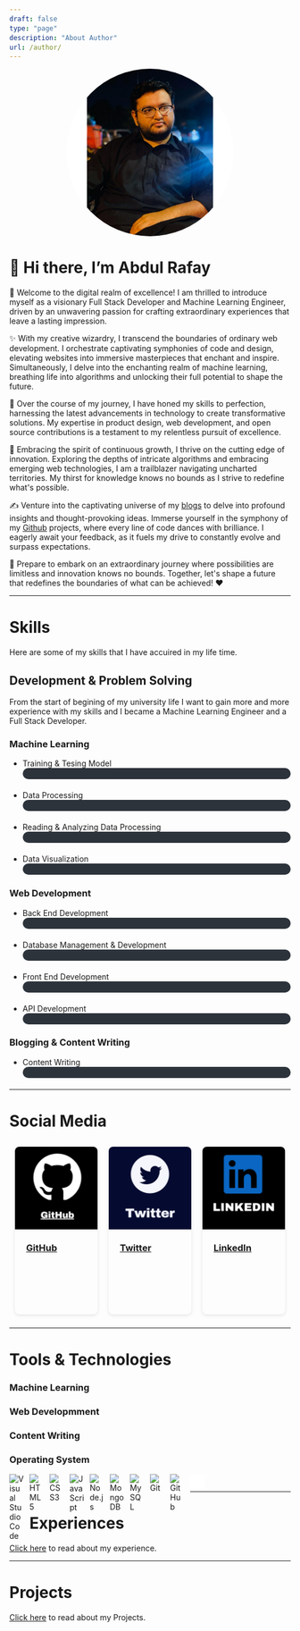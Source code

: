 ```yaml
---
draft: false
type: "page"
description: "About Author"
url: /author/
---
```


<!-- Css for The Circle and into Image -->
<style>
.circle {
  width: 300px;
  height: 300px;
  border-radius: 50%;
  margin: 0 auto;
  position: relative;
  <!-- top: 50%; -->
  transform: translateY(-50%);
  overflow: hidden;
}
.circle img {
  display: block;
  width: 100%;
  height: 100%;
  object-fit: cover;
}

/* Skill bar animation */
    .skill-card {
          margin-bottom: 20px;
        }

    .skill-bar {
      width: 100%;
      height: 20px;
      background-color: #2d333b;
      border-radius: 10px;
      overflow: hidden;
    }

    .skill-progress {
      height: 100%;
      background-color: #4caf50;
      border-radius: 10px;
      width: 0;
      transition: width 1s ease-in-out;
    }

    .card-container {
      display: flex;
      justify-content: center;
    }

    .card {
      width: 300px;
      height: 300px;
      /* background-color: #f5f5f5; */
      border-radius: 8px;
      margin: 10px;
      overflow: hidden;
      box-shadow: 0 2px 6px rgba(0, 0, 0, 0.1);
      transition: transform 0.3s ease-in-out;
      cursor: pointer;
    }

    .card:hover {
      transform: scale(1.05);
    }

    .card-content {
      padding: 20px;
    }

    .card-content h3 {
      margin-top: 0;
    }

    .card-content p {
      margin-bottom: 0;
    }
    .card-text p {
      color: black; /* Adjust the color to your preference */
    }
</style>

<div class="circle">
  <img src="/images/avatar.jpg" alt="Your Image">
</div>

# 👋 Hi there, I’m Abdul Rafay

🌟 Welcome to the digital realm of excellence! I am thrilled to introduce myself as a visionary Full Stack Developer and Machine Learning Engineer, driven by an unwavering passion for crafting extraordinary experiences that leave a lasting impression.

✨ With my creative wizardry, I transcend the boundaries of ordinary web development. I orchestrate captivating symphonies of code and design, elevating websites into immersive masterpieces that enchant and inspire. Simultaneously, I delve into the enchanting realm of machine learning, breathing life into algorithms and unlocking their full potential to shape the future.

🚀 Over the course of my journey, I have honed my skills to perfection, harnessing the latest advancements in technology to create transformative solutions. My expertise in product design, web development, and open source contributions is a testament to my relentless pursuit of excellence.

🌱 Embracing the spirit of continuous growth, I thrive on the cutting edge of innovation. Exploring the depths of intricate algorithms and embracing emerging web technologies, I am a trailblazer navigating uncharted territories. My thirst for knowledge knows no bounds as I strive to redefine what's possible.

✍️ Venture into the captivating universe of my [blogs](https://future-insight.blog/) to delve into profound insights and thought-provoking ideas. Immerse yourself in the symphony of my [Github](https://github.com/rafay99-epic) projects, where every line of code dances with brilliance. I eagerly await your feedback, as it fuels my drive to constantly evolve and surpass expectations.

🌌 Prepare to embark on an extraordinary journey where possibilities are limitless and innovation knows no bounds. Together, let's shape a future that redefines the boundaries of what can be achieved! ❤️

------

<h1> Skills </h1>
Here are some of my skills that I have accuired in my life time.

<h2>Development & Problem Solving</h2>
<p>
From the start of begining of my university life I want to gain more and more experience with my skills and I became a Machine Learning Engineer and a Full Stack Developer.
</p>
<h3>Machine Learning</h3>

- Training & Tesing Model 
  <div class="skill-card">
    <div class="skill-bar">
      <div class="skill-progress" data-progress="70%"></div>
    </div>
    </div>
- Data Processing
  <div class="skill-card">
    <div class="skill-bar">
      <div class="skill-progress" data-progress="65%"></div>
    </div>
    </div>
- Reading & Analyzing Data Processing
  <div class="skill-card">
    <div class="skill-bar">
      <div class="skill-progress" data-progress="60%"></div>
    </div>
    </div>
- Data Visualization
  <div class="skill-card">
    <div class="skill-bar">
      <div class="skill-progress" data-progress="60%"></div>
    </div>
    </div>


<h3>Web Development</h3>

- Back End Development
  <div class="skill-card">
    <div class="skill-bar">
      <div class="skill-progress" data-progress="75%"></div>
    </div>
    </div>
- Database Management &  Development
  <div class="skill-card">
    <div class="skill-bar">
      <div class="skill-progress" data-progress="70%"></div>
    </div>
    </div>
- Front End Development
  <div class="skill-card">
    <div class="skill-bar">
      <div class="skill-progress" data-progress="60%"></div>
    </div>
    </div>
- API Development
  <div class="skill-card">
    <div class="skill-bar">
      <div class="skill-progress" data-progress="50%"></div>
    </div>
    </div>

<h3>Blogging & Content Writing</h3>

- Content Writing
  <div class="skill-card">
    <div class="skill-bar">
      <div class="skill-progress" data-progress="75%"></div>
    </div>
    </div>


<!-- java Script Function -->
<script>
    function animateSkillsOnScroll() {
      const skillProgressBars = document.querySelectorAll('.skill-progress');
      const options = {
        threshold: 0.21 // Adjust this value based on when you want the animation to start
      };

      function animateProgressBar(progressBar) {
        const progressValue = progressBar.dataset.progress;
        progressBar.style.width = '0';
        setTimeout(() => {
          progressBar.style.width = progressValue;
        }, 500);
      }

      function handleIntersection(entries, observer) {
        entries.forEach((entry) => {
          if (entry.isIntersecting) {
            animateProgressBar(entry.target);
            observer.unobserve(entry.target);
          } else {
            entry.target.style.width = '5'; // Reset the progress bar animation when not visible
          }
        });
      }

      function reloadProgressBars() {
        skillProgressBars.forEach((progressBar) => {
          observer.observe(progressBar);
        });
      }

      const observer = new IntersectionObserver(handleIntersection, options);
      reloadProgressBars();

      window.addEventListener('scroll', reloadProgressBars);
    }

    animateSkillsOnScroll();
</script>

----

<h1>Social Media</h1>

<div class="card-container">
  <div class="card" onclick="redirectToGitHub()">
    <a href="https://github.com/rafay99-epic" target="_blank" rel="noopener noreferrer">
      <img src="/images/2023/pages/author-page-images/GitHub.png" alt="GitHub">
      <div class="card-content">
        <h3>GitHub</h3>
      </div>
    </a>
  </div>
  <div class="card" onclick="redirectToTwitter()">
    <a href="https://twitter.com/abdul_rafay99/" target="_blank" rel="noopener noreferrer">
      <img src="/images/2023/pages/author-page-images/Untitled design.png" alt="Twitter">
      <div class="card-content">
        <h3>Twitter</h3>
      </div>
    </a>
  </div>
  <div class="card" onclick="redirectToLinkedIn()">
    <a href="https://www.linkedin.com/in/abdul-rafay-0ab626197" target="_blank" rel="noopener noreferrer">
      <img src="/images/2023/pages/author-page-images/Linkedin.png" alt="LinkedIn">
      <div class="card-content">
        <h3>LinkedIn</h3>
      </div>
    </a>
  </div>
</div>

-----

<h1>Tools & Technologies</h1>
<h3>Machine Learning</h3>

<h3>Web Developmment</h3>

<h3>Content Writing</h3>

<h3>Operating System</h3>






<!-- 
<div class="card-container">
  <div class="card">
    <img src="https://cdn.jsdelivr.net/gh/devicons/devicon/icons/vscode/vscode-original.svg" alt="Visual Studio Code">
    <div class="card-content">Visual Studio Code</div>
  </div>
  <div class="card">
    <img src="https://cdn.jsdelivr.net/gh/devicons/devicon/icons/html5/html5-original.svg" alt="HTML5">
    <div class="card-content">HTML5</div>
  </div>
  <div class="card">
    <img src="https://cdn.jsdelivr.net/gh/devicons/devicon/icons/css3/css3-original.svg" alt="CSS3">
    <div class="card-content">CSS3</div>
  </div>
  <div class="card">
    <img src="https://cdn.jsdelivr.net/gh/devicons/devicon/icons/javascript/javascript-original.svg" alt="JavaScript">
    <div class="card-content">JavaScript</div>
  </div>
  <div class="card">
    <img src="https://cdn.jsdelivr.net/gh/devicons/devicon/icons/nodejs/nodejs-original.svg" alt="Node.js">
    <div class="card-content">Node.js</div>
  </div>
  <div class="card">
    <img src="https://cdn.jsdelivr.net/gh/devicons/devicon/icons/mongodb/mongodb-original.svg" alt="MongoDB">
    <div class="card-content">MongoDB</div>
  </div>
  <div class="card">
    <img src="https://cdn.jsdelivr.net/gh/devicons/devicon/icons/mysql/mysql-original.svg" alt="MySQL">
    <div class="card-content">MySQL</div>
  </div>
  <div class="card">
    <img src="https://cdn.jsdelivr.net/gh/devicons/devicon/icons/git/git-original.svg" alt="Git">
    <div class="card-content">Git</div>
  </div>
  <div class="card">
    <img src="https://user-images.githubusercontent.com/3369400/139447912-e0f43f33-6d9f-45f8-be46-2df5bbc91289.png" alt="GitHub">
    <div class="card-content">GitHub</div>
  </div>
  <div class="card">
    <img src="/images/img/terminal-dark.svg" alt="Terminal">
    <div class="card-content">Terminal</div>
  </div>
</div> -->




<!-- # Languages and Tools -->
<img align="left" alt="Visual Studio Code" width="26px" src="https://cdn.jsdelivr.net/gh/devicons/devicon/icons/vscode/vscode-original.svg" style="padding-right:10px;" />
<img align="left" alt="HTML5" width="26px" src="https://cdn.jsdelivr.net/gh/devicons/devicon/icons/html5/html5-original.svg" style="padding-right:10px;" />
<img align="left" alt="CSS3" width="26px" src="https://cdn.jsdelivr.net/gh/devicons/devicon/icons/css3/css3-original.svg" style="padding-right:10px;" />
<img align="left" alt="JavaScript" width="26px" src="https://cdn.jsdelivr.net/gh/devicons/devicon/icons/javascript/javascript-original.svg" style="padding-right:10px;" />
<img align="left" alt="Node.js" width="26px" src="https://cdn.jsdelivr.net/gh/devicons/devicon/icons/nodejs/nodejs-original.svg" style="padding-right:10px;" />
<img align="left" alt="MongoDB" width="26px" src="https://cdn.jsdelivr.net/gh/devicons/devicon/icons/mongodb/mongodb-original.svg" style="padding-right:10px;" />
<img align="left" alt="MySQL" width="26px" src="https://cdn.jsdelivr.net/gh/devicons/devicon/icons/mysql/mysql-original.svg" style="padding-right:10px;" />
<img align="left" alt="Git" width="26px" src="https://cdn.jsdelivr.net/gh/devicons/devicon/icons/git/git-original.svg" style="padding-right:10px;" />
<img align="left" alt="GitHub" width="26px" src="https://user-images.githubusercontent.com/3369400/139447912-e0f43f33-6d9f-45f8-be46-2df5bbc91289.png" style="padding-right:10px;" />
<img align="left" alt="Terminal" width="26px" src="/images/img/terminal-dark.svg" />
<br>

<!-- # Top Projects on GitHub 🧑‍💻
1. [Parking Assistant System](https://github.com/rafay99-epic/Parking-Assistant)
2. [Blog Website](https://github.com/rafay99-epic/Future-Insight)
3. [Personal Portfolio](https://github.com/rafay99-epic/Portfolio-Website)
4. [Gnome-Setup](https://github.com/rafay99-epic/Gnome-setup)
5. [Development Set](https://github.com/1-Power/Development-Setup)
6. [1-Power Website](https://github.com/1-Power/1-Power-website)
7. [Shafiq Law Chamber(SLC) Website](https://github.com/1-Power/SLC) -->

<!-- 
# My GitHub Stats 📈
These are the stats of my GitHub account. I'm a very active user, and I contribute to the open-source community. I'm always learning new things, and I'm always trying to improve my skills. I'm also a very active user on GitHub. I'm always learning new things, and I'm always trying to improve my skills.

## Profile Detail
<div>
    <img  src="http://github-stats-flame-one.vercel.app/api/cards/profile-details?username=rafay99-epic&theme=onedark"  alt="profile-detail"  style="width: auto; height: auto;">
</div>


## Commits and Contributions:
<div>
    <img src="http://github-stats-flame-one.vercel.app/api/cards/stats?username=rafay99-epic&theme=onedark" alt="commit & contribute"  style="width: 500px; height: 300px;">
</div>


## Most Used Languages 📊

<div style="display: flex; justify-content: center;">
  <img src="http://github-stats-flame-one.vercel.app/api/cards/repos-per-language?username=rafay99-epic&theme=onedark" alt="lang commits in repo" style="display: inline-block; width: 50%; height: auto;">
  <img src="http://github-stats-flame-one.vercel.app/api/cards/most-commit-language?username=rafay99-epic&theme=onedark" alt="Top Language by commits" style="display: inline-block; width: 50%; height: auto; margin-left: 20px;">
</div>

## Time Card 🕒
<div> 
    <img src="http://github-stats-flame-one.vercel.app/api/cards/productive-time?username=rafay99-epic&theme=onedark&utcOffset=8" alt="Time Card" style="width: 1500px; height: 300px;">
</div> -->


-----


# Experiences
[Click here](/Author-Experience) to read about my experience.


----

# Projects
[Click here](/Project) to read about my Projects.
